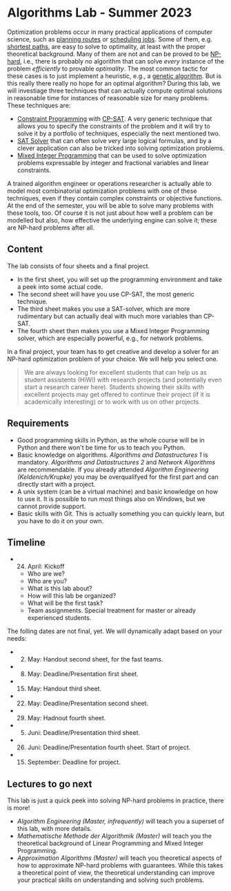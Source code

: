 # Algorithms Lab - Summer 2023

Optimization problems occur in many practical applications of computer science, such as [planning routes](https://en.wikipedia.org/wiki/Travelling_salesman_problem) or [scheduling jobs](https://en.wikipedia.org/wiki/Job-shop_scheduling).
Some of them, e.g. [shortest paths](https://en.wikipedia.org/wiki/Shortest_path_problem), are easy to solve to optimality, at least with the proper theoretical background.
Many of them are not and can be proved to be [NP-hard](https://en.wikipedia.org/wiki/NP-hardness), i.e., there is probably no algorithm that can solve _every_ instance of the problem _efficiently_ to provable _optimality_.
The most common tactic for these cases is to just implement a heuristic, e.g., a [genetic algorithm](https://en.wikipedia.org/wiki/Genetic_algorithm).
But is this really there really no hope for an optimal algorithm?
During this lab, we will investiage three techniques that can actually compute optimal solutions in reasonable time for instances of reasonable size for many problems.
These techniques are:
* [Constraint Programming](https://en.wikipedia.org/wiki/Constraint_programming) with [CP-SAT](https://developers.google.com/optimization/cp/cp_solver). A very generic technique that allows you to specify the constraints of the problem and it will try to solve it by a portfolio of techniques, especially the next mentioned two.
* [SAT Solver](https://en.wikipedia.org/wiki/SAT_solver) that can often solve very large logical formulas, and by a clever application can also be tricked into solving optimization problems.
* [Mixed Integer Programming](https://en.wikipedia.org/wiki/Integer_programming) that can be used to solve optimization problems expressable by integer and fractional variables and linear constraints.

A trained algorithm engineer or operations researcher is actually able to model most combinatorial optimization problems with one of these techniques, even if they contain complex constraints or objective functions.
At the end of the semester, you will be able to solve many problems with these tools, too.
Of course it is not just about how well a problem can be modelled but also, how effective the underlying engine can solve it; these are NP-hard problems after all.

## Content

The lab consists of four sheets and a final project.
* In the first sheet, you will set up the programming environment and take a peek into some actual code.
* The second sheet will have you use CP-SAT, the most generic technique.
* The third sheet makes you use a SAT-solver, which are more rudimentary but can actually deal with much more variables than CP-SAT.
* The fourth sheet then makes you use a Mixed Integer Programming solver, which are especially powerful, e.g., for network problems.

In a final project, your team has to get creative and develop a solver for an NP-hard optimization problem of your choice.
We will help you select one.

> We are always looking for excellent students that can help us as student assistents (HiWi) with research projects (and potentially even start a research career here).
> Students showing their skills with excellent projects may get offered to continue their project (if it is academically interesting) or to work with us on other projects.

## Requirements

* Good programming skills in Python, as the whole course will be in Python and there won't be time for us to teach you Python.
* Basic knowledge on algorithms. _Algorithms and Datastructures 1_ is mandatory. _Algorithms and Datastructures 2_ and _Network Algorithms_ are recommendable. If you already attended _Algorithm Engineering (Keldenich/Krupke)_ you may be overqualifyed for the first part and can directly start with a project.
* A unix system (can be a virtual machine) and basic knowledge on how to use it. It is possible to run most things also on Windows, but we cannot provide support.
* Basic skills with Git. This is actually something you can quickly learn, but you have to do it on your own.

## Timeline

* 24. April: Kickoff
    * Who are we?
    * Who are you?
    * What is this lab about?
    * How will this lab be organized?
    * What will be the first task?
    * Team assignments. Special treatment for master or already experienced students.

The folling dates are not final, yet. We will dynamically adapt based on your needs:
* 2. May: Handout second sheet, for the fast teams.
* 8. May: Deadline/Presentation first sheet.
* 15. May: Handout third sheet.
* 22. May: Deadline/Presentation second sheet.
* 29. May: Hadnout fourth sheet.
* 5. Juni: Deadline/Presentation third sheet.
* 26. Juni: Deadline/Presentation fourth sheet. Start of project.
* 15. September: Deadline for project.



## Lectures to go next

This lab is just a quick peek into solving NP-hard problems in practice, there is more!

* _Algorithm Engineering (Master, infrequently)_ will teach you a superset of this lab, with more details.
* _Mathematische Methode der Algorithmik (Master)_ will teach you the theoretical background of Linear Programming and Mixed Integer Programming.
* _Approximation Algorithms (Master)_ will teach you theoretical aspects of how to approximate NP-hard problems with guarantees. While this takes a theoretical point of view, the theoretical understanding can improve your practical skills on understanding and solving such problems.
